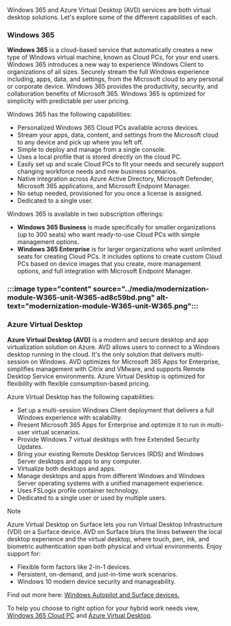 Windows 365 and Azure Virtual Desktop (AVD) services are both virtual desktop solutions. Let's explore some of the different capabilities of each.

### Windows 365

**Windows 365** is a cloud-based service that automatically creates a new type of Windows virtual machine, known as Cloud PCs, for your end users. Windows 365 introduces a new way to experience Windows Client to organizations of all sizes. Securely stream the full Windows experience including, apps, data, and settings, from the Microsoft cloud to any personal or corporate device. Windows 365 provides the productivity, security, and collaboration benefits of Microsoft 365. Windows 365 is optimized for simplicity with predictable per user pricing.

Windows 365 has the following capabilities:

 -  Personalized Windows 365 Cloud PCs available across devices.
 -  Stream your apps, data, content, and settings from the Microsoft cloud to any device and pick up where you left off.
 -  Simple to deploy and manage from a single console.
 -  Uses a local profile that is stored directly on the cloud PC.
 -  Easily set up and scale Cloud PCs to fit your needs and securely support changing workforce needs and new business scenarios.
 -  Native integration across Azure Active Directory, Microsoft Defender, Microsoft 365 applications, and Microsoft Endpoint Manager.
 -  No setup needed, provisioned for you once a license is assigned.
 -  Dedicated to a single user.

Windows 365 is available in two subscription offerings:

 -  **Windows 365 Business** is made specifically for smaller organizations (up to 300 seats) who want ready-to-use Cloud PCs with simple management options.
 -  **Windows 365 Enterprise** is for larger organizations who want unlimited seats for creating Cloud PCs. It includes options to create custom Cloud PCs based on device images that you create, more management options, and full integration with Microsoft Endpoint Manager.

### :::image type="content" source="../media/modernization-module-W365-unit-W365-ad8c59bd.png" alt-text="modernization-module-W365-unit-W365.png"::: 

### Azure Virtual Desktop

**Azure Virtual Desktop (AVD)** is a modern and secure desktop and app virtualization solution on Azure. AVD allows users to connect to a Windows desktop running in the cloud. It's the only solution that delivers multi-session on Windows. AVD optimizes for Microsoft 365 Apps for Enterprise, simplifies management with Citrix and VMware, and supports Remote Desktop Service environments. Azure Virtual Desktop is optimized for flexibility with flexible consumption-based pricing.

Azure Virtual Desktop has the following capabilities:

 -  Set up a multi-session Windows Client deployment that delivers a full Windows experience with scalability.
 -  Present Microsoft 365 Apps for Enterprise and optimize it to run in multi-user virtual scenarios.
 -  Provide Windows 7 virtual desktops with free Extended Security Updates.
 -  Bring your existing Remote Desktop Services (RDS) and Windows Server desktops and apps to any computer.
 -  Virtualize both desktops and apps.
 -  Manage desktops and apps from different Windows and Windows Server operating systems with a unified management experience.
 -  Uses FSLogix profile container technology.
 -  Dedicated to a single user or used by multiple users.

> [!NOTE]
> Azure Virtual Desktop on Surface lets you run Virtual Desktop Infrastructure (VDI) on a Surface device. AVD on Surface blurs the lines between the local desktop experience and the virtual desktop, where touch, pen, ink, and biometric authentication span both physical and virtual environments. Enjoy support for:

 -  Flexible form factors like 2-in-1 devices.
 -  Persistent, on-demand, and just-in-time work scenarios.
 -  Windows 10 modern device security and manageability.

Find out more here: [Windows Autopilot and Surface devices.](/surface/windows-virtual-desktop-surface?azure-portal=true)

To help you choose to right option for your hybrid work needs view, [Windows 365 Cloud PC](https://www.microsoft.com/windows-365?azure-portal=true) and [Azure Virtual Desktop](https://azure.microsoft.com/services/virtual-desktop/#overview?azure-portal=true).
